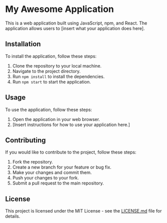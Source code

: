 # My Awesome Application

This is a web application built using JavaScript, npm, and React. The application allows users to [insert what your application does here].

## Installation

To install the application, follow these steps:

1. Clone the repository to your local machine.
2. Navigate to the project directory.
3. Run `npm install` to install the dependencies.
4. Run `npm start` to start the application.

## Usage

To use the application, follow these steps:

1. Open the application in your web browser.
2. [Insert instructions for how to use your application here.]

## Contributing

If you would like to contribute to the project, follow these steps:

1. Fork the repository.
2. Create a new branch for your feature or bug fix.
3. Make your changes and commit them.
4. Push your changes to your fork.
5. Submit a pull request to the main repository.

## License

This project is licensed under the MIT License - see the [LICENSE.md](LICENSE.md) file for details.